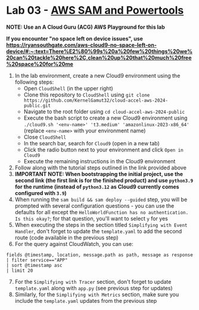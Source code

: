 # Lab 03 - [AWS SAM and Powertools](https://docs.powertools.aws.dev/lambda/python/latest/tutorial/)

**NOTE: Use an A Cloud Guru (ACG) AWS Playground for this lab**

**If you encounter "no space left on device issues", use https://ryansouthgate.com/aws-cloud9-no-space-left-on-device/#:~:text=There%E2%80%99s%20a%20few%20things%20we%20can%20tackle%20here%2C,clean%20up%20that%20much%20free%20space%20for%20me**

1. In the lab environment, create a new Cloud9 environment using the following steps:
    - Open `CloudShell` (in the upper right)
    - Clone this repository to `CloudShell` using `git clone https://github.com/KernelGamut32/cloud-accel-aws-2024-public.git`
    - Navigate to the root folder using `cd cloud-accel-aws-2024-public`
    - Execute the bash script to create a new Cloud9 environment using `./cloud9.sh '<env-name>' 't3.medium' 'amazonlinux-2023-x86_64'` (replace `<env-name>` with your environment name)
    - Close `CloudShell`
    - In the search bar, search for `Cloud9` (open in a new tab)
    - Click the radio button next to your environment and click `Open in Cloud9`
    - Execute the remaining instructions in the Cloud9 environment
1. Follow along with the tutorial steps outlined in the link provided above
1. **IMPORTANT NOTE: When bootstrapping the initial project, use the second link (the first link is for the finished product) and use `python3.9` for the runtime (instead of `python3.12` as Cloud9 currently comes configured with `3.9`)**
1. When running the `sam build && sam deploy --guided` step, you will be prompted with several configuration questions - you can use the defaults for all except the `HelloWorldFunction has no authentication. Is this okay?`; for that question, you'll want to select `y` for yes
1. When executing the steps in the section titled `Simplifying with Event Handler`, don't forget to update the `template.yaml` to add the second route (code available in the previous step)
1. For the query against CloudWatch, you can use:

```
fields @timestamp, location, message.path as path, message as response
| filter service=="APP"
| sort @timestamp asc
| limit 20
```

7. For the `Simplifying with Tracer` section, don't forget to update `template.yaml` along with `app.py` (see previous step for updates)
8. Similarly, for the `Simplifying with Metrics` section, make sure you include the `template.yaml` updates from the previous step
